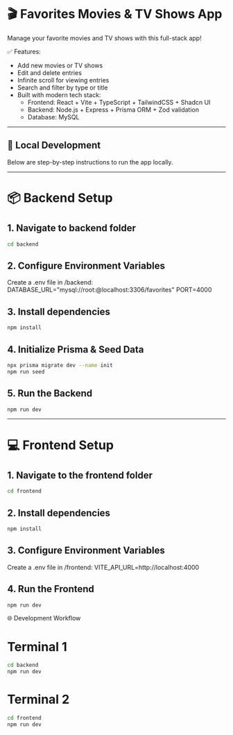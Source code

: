 # 🎬 Favorites Movies & TV Shows App

Manage your favorite movies and TV shows with this full-stack app!

✅ Features:
- Add new movies or TV shows
- Edit and delete entries
- Infinite scroll for viewing entries
- Search and filter by type or title
- Built with modern tech stack:
  - Frontend: React + Vite + TypeScript + TailwindCSS + Shadcn UI
  - Backend: Node.js + Express + Prisma ORM + Zod validation
  - Database: MySQL

---

## 🚀 Local Development

Below are step-by-step instructions to run the app locally.

---

# 📦 Backend Setup

## 1. Navigate to backend folder

```bash
cd backend
```

## 2. Configure Environment Variables
Create a .env file in /backend:
DATABASE_URL="mysql://root:@localhost:3306/favorites"
PORT=4000

## 3. Install dependencies
```bash
npm install
```

## 4. Initialize Prisma & Seed Data
```bash
npx prisma migrate dev --name init
npm run seed
```

## 5. Run the Backend
```bash
npm run dev
```

---

# 💻 Frontend Setup

## 1. Navigate to the frontend folder
```bash
cd frontend
```

## 2. Install dependencies
```bash
npm install
```

## 3. Configure Environment Variables
Create a .env file in /frontend:
VITE_API_URL=http://localhost:4000

## 4. Run the Frontend
```bash
npm run dev
```

🌐 Development Workflow
# Terminal 1
```bash
cd backend
npm run dev
```

# Terminal 2
```bash
cd frontend
npm run dev
```
